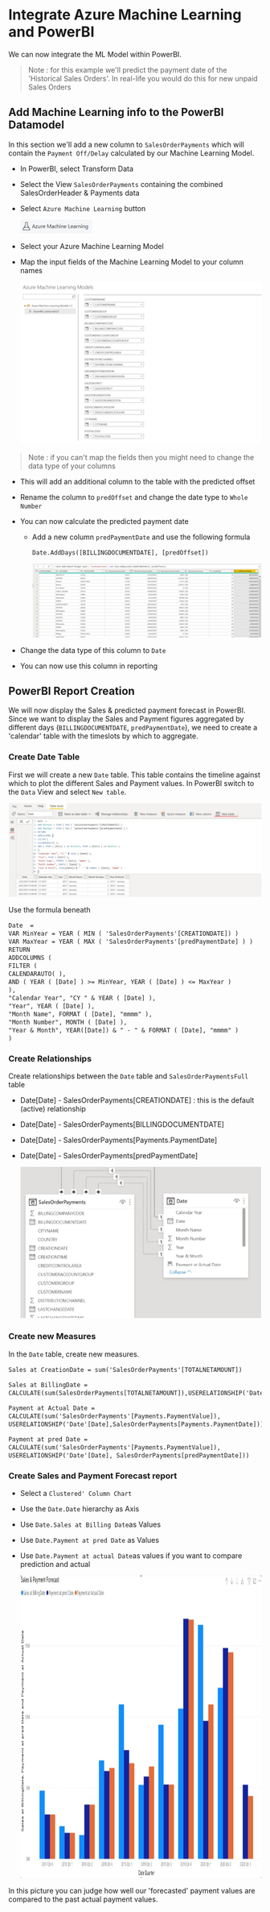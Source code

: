 # Integrate Azure Machine Learning and PowerBI

We can now integrate the ML Model within PowerBI. 
> Note : for this example we'll predict the payment date of the 'Historical Sales Orders'. In real-life you would do this for new unpaid Sales Orders

## Add Machine Learning info to the PowerBI Datamodel
In this section we'll add a new column to `SalesOrderPayments` which will contain the `Payment Off/Delay` calculated by our Machine Learning Model. 

* In PowerBI, select Transform Data
* Select the View `SalesOrderPayments` containing the combined SalesOrderHeader & Payments data
* Select `Azure Machine Learning` button

    <img src="images/aml/pbiAzMLIcon.jpg">

* Select your Azure Machine Learning Model
* Map the input fields of the Machine Learning Model to your column names

    <img src="images/aml/pbiMLMapping.jpg">

> Note : if you can't map the fields then you might need to change the data type of your columns

* This will add an additional column to the table with the predicted offset

* Rename the column to `predOffset` and change the date type to `Whole Number`

* You can now calculate the predicted payment date
    * Add a new column `predPaymentDate` and use the following formula

        ```
        Date.AddDays([BILLINGDOCUMENTDATE], [predOffset])
        ```

        <img src="images/aml/pbiMLPredPaymentDateColumn.jpg">

* Change the data type of this column to `Date`

* You can now use this column in reporting

## PowerBI Report Creation
We will now display the Sales & predicted payment forecast in PowerBI. Since we want to display the Sales and Payment figures aggregated by different days (`BILLINGDOCUMENTDATE`, `predPaymentDate`), we need to create a 'calendar' table with the timeslots by which to aggregate.

### Create Date Table
First we will create a new `Date` table. This table contains the timeline against which to plot the different Sales and Payment values.
In PowerBI switch to the `Data` View and select `New table`.

<img src="images/aml/newDateTable.jpg">

Use the formula beneath

```
Date  = 
VAR MinYear = YEAR ( MIN ( 'SalesOrderPayments'[CREATIONDATE]) )
VAR MaxYear = YEAR ( MAX ( 'SalesOrderPayments'[predPaymentDate] ) )
RETURN
ADDCOLUMNS (
FILTER (
CALENDARAUTO( ),
AND ( YEAR ( [Date] ) >= MinYear, YEAR ( [Date] ) <= MaxYear )
),
"Calendar Year", "CY " & YEAR ( [Date] ),
"Year", YEAR ( [Date] ),
"Month Name", FORMAT ( [Date], "mmmm" ),
"Month Number", MONTH ( [Date] ),
"Year & Month", YEAR([Date]) & " - " & FORMAT ( [Date], "mmmm" )
)
```

### Create Relationships
Create relationships between the `Date` table and `SalesOrderPaymentsFull` table
* Date[Date] - SalesOrderPayments[CREATIONDATE] : this is the default (active) relationship
* Date[Date] - SalesOrderPayments[BILLINGDOCUMENTDATE]
* Date[Date] - SalesOrderPayments[Payments.PaymentDate]
* Date[Date] - SalesOrderPayments[predPaymentDate]

    <img src="images/aml/dateRelationships.jpg" height=300>

### Create new Measures
In the `Date` table, create new measures. 

```
Sales at CreationDate = sum('SalesOrderPayments'[TOTALNETAMOUNT])
```
```
Sales at BillingDate = CALCULATE(sum(SalesOrderPayments[TOTALNETAMOUNT]),USERELATIONSHIP('Date'[Date],SalesOrderPayments[BILLINGDOCUMENTDATE]))
```
```
Payment at Actual Date = CALCULATE(sum('SalesOrderPayments'[Payments.PaymentValue]), USERELATIONSHIP('Date'[Date],SalesOrderPayments[Payments.PaymentDate]))
```
```
Payment at pred Date = CALCULATE(sum('SalesOrderPayments'[Payments.PaymentValue]), USERELATIONSHIP('Date'[Date], SalesOrderPayments[predPaymentDate]))
```

### Create Sales and Payment Forecast report

* Select a `Clustered' Column Chart`
* Use the `Date.Date` hierarchy as Axis
* Use `Date.Sales at Billing Date`as Values
* Use `Date.Payment at pred Date` as Values
* Use `Date.Payment at actual Date`as values if you want to compare prediction and actual

    <img src="images/aml/SalesPaymentForecast.jpg" height=600>

In this picture you can judge how well our 'forecasted' payment values are compared to the past actual payment values.
